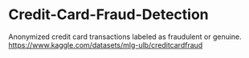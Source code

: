 # Credit-Card-Fraud-Detection
Anonymized credit card transactions labeled as fraudulent or genuine. https://www.kaggle.com/datasets/mlg-ulb/creditcardfraud

